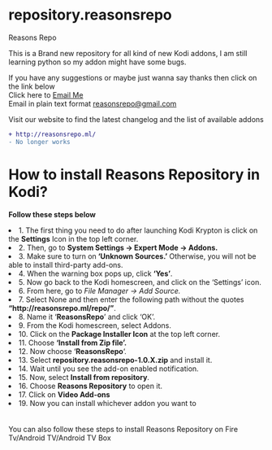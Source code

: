 # repository.reasonsrepo
Reasons Repo

This is a Brand new repository for all kind of new Kodi addons,
I am still learning python so my addon might have some bugs.

If you have any suggestions or maybe just wanna say thanks then click on the link below
<br>
Click here to <a href="mailto:reasonsrepo@gmail.com">Email Me</a>
<br>
Email in plain text format
reasonsrepo@gmail.com

Visit our website to find the latest changelog and the list of available addons
```diff
+ http://reasonsrepo.ml/
- No longer works
```

# How to install Reasons Repository in Kodi?
<b>Follow these steps below</b>
<li>1. The first thing you need to do after launching Kodi Krypton is click on the <strong>Settings</strong> Icon in the top left corner.</li>
<li>2. Then, go to <strong>System Settings -&gt; Expert Mode -&gt; Addons.</strong></li>
<li>3. Make sure to turn on<strong> ‘Unknown Sources.’</strong> Otherwise, you will not be able to install third-party add-ons.</li>
<li>4. When the warning box pops up, click <strong>‘Yes’</strong>.</li>
<li>5. Now go back to the Kodi homescreen, and click on the ‘Settings’ icon.</li>
<li>6. From here, go to<em> File Manager -&gt; Add Source.</em></li>
<li>7. Select None and then enter the following path without the quotes <strong>“http://reasonsrepo.ml/repo/”</strong>.</li>
<li>8. Name it ‘<strong>ReasonsRepo</strong>’ and click ‘OK’.</li>
<li>9. From the Kodi homescreen, select Addons.</li>
<li>10. Click on the <strong>Package Installer Icon</strong> at the top left corner.</li>
<li>11. Choose <strong>‘Install from Zip file’.</strong></li>
<li>12. Now choose &#8216;<strong>ReasonsRepo</strong>&#8216;.</li>
<li>13. Select <strong>repository.reasonsrepo-1.0.X.zip</strong> and install it.</li>
<li>14. Wait until you see the add-on enabled notification.</li>
<li>15. Now, select <strong>Install from repository</strong>.</li>
<li>16. Choose <strong>Reasons Repository</strong> to open it.</li>
<li>17. Click on <strong>Video Add-ons</strong></li>
<li>19. Now you can install whichever addon you want to</li>
<br><br>
You can also follow these steps to install Reasons Repository on Fire Tv/Android TV/Android TV Box